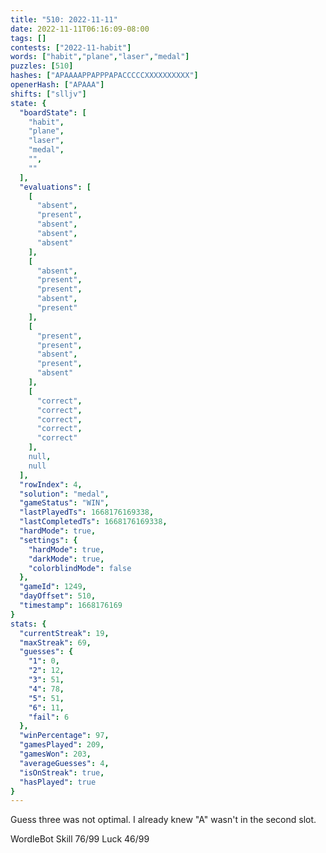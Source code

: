 ```yaml
---
title: "510: 2022-11-11"
date: 2022-11-11T06:16:09-08:00
tags: []
contests: ["2022-11-habit"]
words: ["habit","plane","laser","medal"]
puzzles: [510]
hashes: ["APAAAAPPAPPPAPACCCCCXXXXXXXXXX"]
openerHash: ["APAAA"]
shifts: ["slljv"]
state: {
  "boardState": [
    "habit",
    "plane",
    "laser",
    "medal",
    "",
    ""
  ],
  "evaluations": [
    [
      "absent",
      "present",
      "absent",
      "absent",
      "absent"
    ],
    [
      "absent",
      "present",
      "present",
      "absent",
      "present"
    ],
    [
      "present",
      "present",
      "absent",
      "present",
      "absent"
    ],
    [
      "correct",
      "correct",
      "correct",
      "correct",
      "correct"
    ],
    null,
    null
  ],
  "rowIndex": 4,
  "solution": "medal",
  "gameStatus": "WIN",
  "lastPlayedTs": 1668176169338,
  "lastCompletedTs": 1668176169338,
  "hardMode": true,
  "settings": {
    "hardMode": true,
    "darkMode": true,
    "colorblindMode": false
  },
  "gameId": 1249,
  "dayOffset": 510,
  "timestamp": 1668176169
}
stats: {
  "currentStreak": 19,
  "maxStreak": 69,
  "guesses": {
    "1": 0,
    "2": 12,
    "3": 51,
    "4": 78,
    "5": 51,
    "6": 11,
    "fail": 6
  },
  "winPercentage": 97,
  "gamesPlayed": 209,
  "gamesWon": 203,
  "averageGuesses": 4,
  "isOnStreak": true,
  "hasPlayed": true
}
---
```

<!-- more -->
Guess three was not optimal. I already knew "A" wasn't in the second slot. 

WordleBot
Skill 76/99
Luck 46/99
